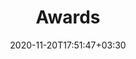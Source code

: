 ---
title: "Awards"
date: 2020-11-20T17:51:47+03:30
draft: false
headless: true

# all icons by [feathericons.com](https://https://feathericons.com//) are supported
show_news_icons: false
default_news_icon: "file-text"

num_news: 3

# Research working with Yufang Hou at IBM Research
news_items:
- text: "● Best Teaching Assistant Award at UT Dallas"
  extra_text: "2022"
- text: "● Overall Winner in CODI-CRAC Shared Task: 1st place in bridging and discourse deixis resolution tasks 
and 2nd place in coreference resolution task"
  extra_text: "2021 "
- text: "● Ph.D. Fellowship from JASSO funded by Japanese govt. (acc. rate: 24%)"
  extra_text: "2018 - 2021"
---